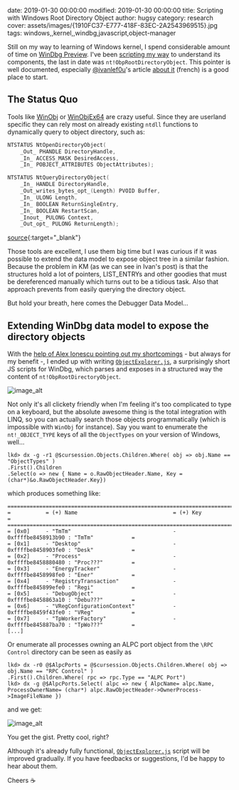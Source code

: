 date: 2019-01-30 00:00:00
modified: 2019-01-30 00:00:00
title: Scripting with Windows Root Directory Object
author: hugsy
category: research
cover: assets/images/{1910FC37-E777-418F-83EC-2A2543969515}.jpg
tags: windows,,kernel,,windbg,javascript,object-manager


Still on my way to learning of Windows kernel, I spend considerable amount of time on [WinDbg Preview](https://docs.microsoft.com/en-us/windows-hardware/drivers/debugger/debugging-using-windbg-preview). I've been [scripting my way](https://github.com/hugsy/windbg_js_scripts) to understand its components, the last in date was `nt!ObpRootDirectoryObject`. This pointer is well documented, especially <a class="fa fa-twitter" href="https://twitter.com/@ivanlef0u" target="_blank"> @ivanlef0u</a>'s article [about it](https://www.ivanlef0u.tuxfamily.org/?p=34) (french) is a good place to start.


## The Status Quo

Tools like [WinObj](https://docs.microsoft.com/en-us/sysinternals/downloads/winobj) or [WinObjEx64](https://github.com/hfiref0x/WinObjEx64/) are crazy useful. Since they are userland specific they can rely most on already existing `ntdll` functions to dynamically query to object directory, such as:

```c
NTSTATUS NtOpenDirectoryObject(
    _Out_ PHANDLE DirectoryHandle,
    _In_ ACCESS_MASK DesiredAccess,
    _In_ POBJECT_ATTRIBUTES ObjectAttributes);

NTSTATUS NtQueryDirectoryObject(
    _In_ HANDLE DirectoryHandle,
    _Out_writes_bytes_opt_(Length) PVOID Buffer,
    _In_ ULONG Length,
    _In_ BOOLEAN ReturnSingleEntry,
    _In_ BOOLEAN RestartScan,
    _Inout_ PULONG Context,
    _Out_opt_ PULONG ReturnLength);
```

[source](https://github.com/hfiref0x/WinObjEx64/blob/6f6d4480d724e3430b49ff15da1b01c12793c499/Source/WinObjEx64/ntos/ntos.h#L8583-L8598){:target="_blank"}


Those tools are excellent, I use them big time but I was curious if it was possible to extend the data model to expose object tree in a similar fashion. Because the problem in KM (as we can see in Ivan's post) is that the structures hold a lot of pointers, LIST_ENTRYs and other goodies that must be dereferenced manually which turns out to be a tidious task. Also that approach prevents from easily querying the directory object.

But hold your breath, here comes the Debugger Data Model...


## Extending WinDbg data model to expose the directory objects

With the [help of Alex Ionescu pointing out my shortcomings](https://github.com/hugsy/windbg_js_scripts/pull/1) - but always for my benefit -, I ended up with writing [`ObjectExplorer.js`](https://github.com/hugsy/windbg_js_scripts/blob/master/ObjectExplorer.js), a surprisingly short JS scripts for WinDbg, which parses and exposes in a structured way the content of `nt!ObpRootDirectoryObject`.

![image_alt](/assets/images/{D1BF677A-5CFD-4C16-8ABA-1492397D7E17}.jpg)


Not only it's all clickety friendly when I'm feeling it's too complicated to type on a keyboard, but the absolute awesome thing is the total integration with LINQ, so you can actually search those objects programmatically (which is impossible with `WinObj` for instance). Say you want to enumerate the `nt!_OBJECT_TYPE` keys of all the `ObjectTypes` on your version of Windows, well...

```text
lkd> dx -g -r1 @$cursession.Objects.Children.Where( obj => obj.Name == "ObjectTypes" )
.First().Children
.Select(o => new { Name = o.RawObjectHeader.Name, Key = (char*)&o.RawObjectHeader.Key})
```

which produces something like:

```text
==============================================================================================
=           = (+) Name                              = (+) Key                                =
==============================================================================================
= [0x0]     - "TmTm"                                - 0xffffbe8458913b90 : "TmTm"            =
= [0x1]     - "Desktop"                             - 0xffffbe8458903fe0 : "Desk"            =
= [0x2]     - "Process"                             - 0xffffbe8458880480 : "Proc???"         =
= [0x3]     - "EnergyTracker"                       - 0xffffbe8458998fe0 : "Ener"            =
= [0x4]     - "RegistryTransaction"                 - 0xffffbe845899efe0 : "Regi"            =
= [0x5]     - "DebugObject"                         - 0xffffbe8458863a10 : "Debu???"         =
= [0x6]     - "VRegConfigurationContext"            - 0xffffbe8459f43fe0 : "VReg"            =
= [0x7]     - "TpWorkerFactory"                     - 0xffffbe845887ba70 : "TpWo???"         =
[...]
```

Or enumerate all processes owning an ALPC port object from the `\RPC Control` directory can be seen as easily as

```text
lkd> dx -r0 @$AlpcPorts = @$cursession.Objects.Children.Where( obj => obj.Name == "RPC Control" )
.First().Children.Where( rpc => rpc.Type == "ALPC Port")
lkd> dx -g @$AlpcPorts.Select( alpc => new { AlpcName= alpc.Name, ProcessOwnerName= (char*) alpc.RawObjectHeader->OwnerProcess->ImageFileName })
```

and we get:

![image_alt](/assets/images/{68EB5886-B508-4F69-81E2-DDC726638542}.png)


You get the gist. Pretty cool, right?

Although it's already fully functional, [`ObjectExplorer.js`](https://github.com/hugsy/windbg_js_scripts/blob/master/ObjectExplorer.js) script will be improved gradually. If you have feedbacks or suggestions, I'd be happy to hear about them.

Cheers ☕️
